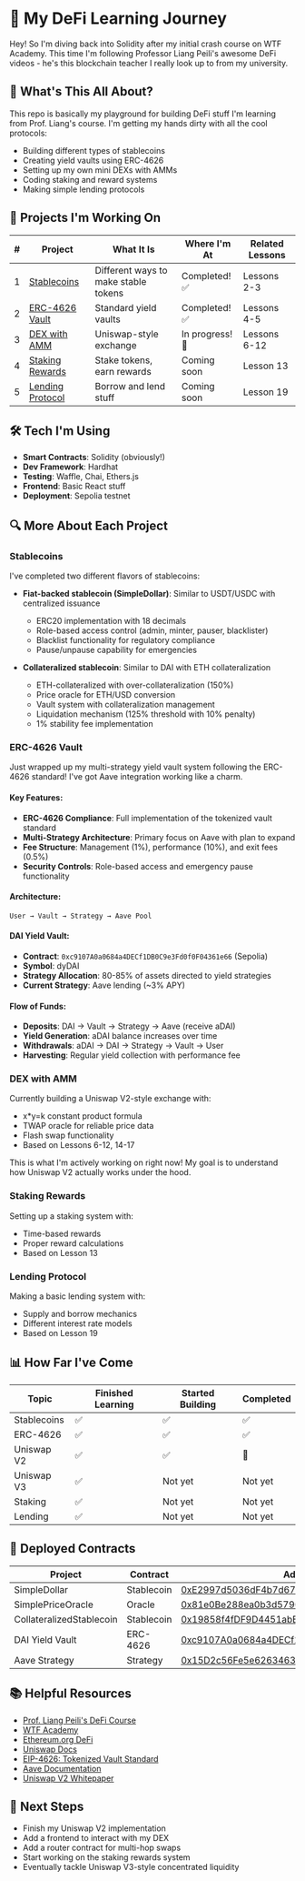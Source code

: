 # 🚀 My DeFi Learning Journey

Hey! So I'm diving back into Solidity after my initial crash course on WTF Academy. This time I'm following Professor Liang Peili's awesome DeFi videos - he's this blockchain teacher I really look up to from my university.

## 👋 What's This All About?

This repo is basically my playground for building DeFi stuff I'm learning from Prof. Liang's course. I'm getting my hands dirty with all the cool protocols:

- Building different types of stablecoins
- Creating yield vaults using ERC-4626
- Setting up my own mini DEXs with AMMs
- Coding staking and reward systems
- Making simple lending protocols

## 📝 Projects I'm Working On

| # | Project | What It Is | Where I'm At | Related Lessons |
|---|---------|------------|--------------|----------------|
| 1 | [Stablecoins](./projects/01-stablecoins/) | Different ways to make stable tokens | Completed! ✅ | Lessons 2-3 |
| 2 | [ERC-4626 Vault](./projects/02-erc4626-vault/) | Standard yield vaults | Completed! ✅ | Lessons 4-5 |
| 3 | [DEX with AMM](./projects/03-dex-amm/) | Uniswap-style exchange | In progress! 🔨 | Lessons 6-12 |
| 4 | [Staking Rewards](./projects/04-staking-rewards/) | Stake tokens, earn rewards | Coming soon | Lesson 13 |
| 5 | [Lending Protocol](./projects/05-lending-protocol/) | Borrow and lend stuff | Coming soon | Lesson 19 |

## 🛠️ Tech I'm Using

- **Smart Contracts**: Solidity (obviously!)
- **Dev Framework**: Hardhat
- **Testing**: Waffle, Chai, Ethers.js
- **Frontend**: Basic React stuff
- **Deployment**: Sepolia testnet

## 🔍 More About Each Project

### Stablecoins
I've completed two different flavors of stablecoins:
- **Fiat-backed stablecoin (SimpleDollar)**: Similar to USDT/USDC with centralized issuance
  - ERC20 implementation with 18 decimals
  - Role-based access control (admin, minter, pauser, blacklister)
  - Blacklist functionality for regulatory compliance
  - Pause/unpause capability for emergencies

- **Collateralized stablecoin**: Similar to DAI with ETH collateralization
  - ETH-collateralized with over-collateralization (150%)
  - Price oracle for ETH/USD conversion
  - Vault system with collateralization management
  - Liquidation mechanism (125% threshold with 10% penalty)
  - 1% stability fee implementation

### ERC-4626 Vault
Just wrapped up my multi-strategy yield vault system following the ERC-4626 standard! I've got Aave integration working like a charm.

#### Key Features:
- **ERC-4626 Compliance**: Full implementation of the tokenized vault standard
- **Multi-Strategy Architecture**: Primary focus on Aave with plan to expand
- **Fee Structure**: Management (1%), performance (10%), and exit fees (0.5%)
- **Security Controls**: Role-based access and emergency pause functionality

#### Architecture:
```
User → Vault → Strategy → Aave Pool
```

#### DAI Yield Vault:
- **Contract**: `0xc9107A0a0684a4DECf1DB0C9e3Fd0f0F04361e66` (Sepolia)
- **Symbol**: dyDAI
- **Strategy Allocation**: 80-85% of assets directed to yield strategies
- **Current Strategy**: Aave lending (~3% APY)

#### Flow of Funds:
- **Deposits**: DAI → Vault → Strategy → Aave (receive aDAI)
- **Yield Generation**: aDAI balance increases over time
- **Withdrawals**: aDAI → DAI → Strategy → Vault → User
- **Harvesting**: Regular yield collection with performance fee

### DEX with AMM
Currently building a Uniswap V2-style exchange with:
- x*y=k constant product formula
- TWAP oracle for reliable price data
- Flash swap functionality
- Based on Lessons 6-12, 14-17

This is what I'm actively working on right now! My goal is to understand how Uniswap V2 actually works under the hood.

### Staking Rewards
Setting up a staking system with:
- Time-based rewards
- Proper reward calculations
- Based on Lesson 13

### Lending Protocol
Making a basic lending system with:
- Supply and borrow mechanics
- Different interest rate models
- Based on Lesson 19

## 📊 How Far I've Come

| Topic | Finished Learning | Started Building | Completed |
|-------|-------------------|------------------|-----------|
| Stablecoins | ✅ | ✅ | ✅ |
| ERC-4626 | ✅ | ✅ | ✅ |
| Uniswap V2 | ✅ | ✅ | 🔄 |
| Uniswap V3 | ✅ | Not yet | Not yet |
| Staking | ✅ | Not yet | Not yet |
| Lending | ✅ | Not yet | Not yet |

## 🔗 Deployed Contracts

| Project | Contract | Address | Explorer |
|---------|----------|---------|----------|
| SimpleDollar | Stablecoin | [0xE2997d5036dF4b7d679C62cc7e87592a81d36768](https://sepolia.etherscan.io/address/0xE2997d5036dF4b7d679C62cc7e87592a81d36768#code) | Sepolia |
| SimplePriceOracle | Oracle | [0x81e0Be288ea0b3d5790e631F39cbacF159012F15](https://sepolia.etherscan.io/address/0x81e0Be288ea0b3d5790e631F39cbacF159012F15#code) | Sepolia |
| CollateralizedStablecoin | Stablecoin | [0x19858f4fDF9D4451abEC344b5026E27bD4308f39](https://sepolia.etherscan.io/address/0x19858f4fDF9D4451abEC344b5026E27bD4308f39#code) | Sepolia |
| DAI Yield Vault | ERC-4626 | [0xc9107A0a0684a4DECf1DB0C9e3Fd0f0F04361e66](https://sepolia.etherscan.io/address/0xc9107A0a0684a4DECf1DB0C9e3Fd0f0F04361e66) | Sepolia |
| Aave Strategy | Strategy | [0x15D2c56Fe5e62634638292f36DD5E479F16d5B2d](https://sepolia.etherscan.io/address/0x15D2c56Fe5e62634638292f36DD5E479F16d5B2d) | Sepolia |

## 📚 Helpful Resources

- [Prof. Liang Peili's DeFi Course](https://space.bilibili.com/220951871/lists/2824381?type=season)
- [WTF Academy](https://wtf.academy/)
- [Ethereum.org DeFi](https://ethereum.org/en/defi/)
- [Uniswap Docs](https://docs.uniswap.org/)
- [EIP-4626: Tokenized Vault Standard](https://eips.ethereum.org/EIPS/eip-4626)
- [Aave Documentation](https://docs.aave.com/)
- [Uniswap V2 Whitepaper](https://uniswap.org/whitepaper.pdf)

## 🔮 Next Steps
- Finish my Uniswap V2 implementation
- Add a frontend to interact with my DEX
- Add a router contract for multi-hop swaps
- Start working on the staking rewards system
- Eventually tackle Uniswap V3-style concentrated liquidity